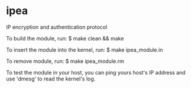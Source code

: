 # ipea
IP encryption and authentication protocol

To build the module, run:   $ make clean && make

To insert the module into the kernel, run:    $ make ipea_module.in

To remove module, run:    $ make ipea_module.rm
  
To test the module in your host, you can ping yours host's IP address and use 'dmesg' to read the kernel's log.
